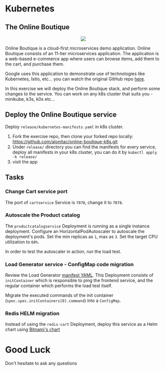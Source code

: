 # Kubernetes

## The Online Boutique

<p align="center">
<img src="img/onlineboutique.png" />
</p>

Online Boutique is a cloud-first microservices demo application. Online Boutique consists of an 11-tier microservices application. The application is a web-based e-commerce app where users can browse items, add them to the cart, and purchase them.

Google uses this application to demonstrate use of technologies like Kubernetes, Istio, etc... you can watch the original GitHub repo [here](https://github.com/GoogleCloudPlatform/microservices-demo).

In this exercise we will deploy the Online Boutique stack, and perform some changes to the service. You can work on any k8s cluster that suits you - minikube, k3s, k0s etc...

## Deploy the Online Boutique service

Deploy `release/kubernetes-manifests.yaml` in k8s cluster.

1. Fork the exercise repo, then clone your forked repo locally: https://github.com/alonitac/online-boutique-k8s.git
2. Under `release/` directory you can find the manifests for every service, deploy all manifests in your k8s cluster, you can do it by `kubectl apply -k release/`
3. visit the app


## Tasks

### Change Cart service port

The port of `cartservice` Service is `7070`, change it to `7078`.

### Autoscale the Product catalog

The `productcatalogservice` Deployment is running as a single instance deployment. Configure an HorizontalPodAutoscaler to autoscale the deployment's pods. Set the min replicas as `1`, max as `3`. Set the target CPU utilization to `60%`.

In order to test the autoscaler in action, run the load test.

### Load Generator service - ConfigMap code migration

Review the Load Generator [manifest YAML](release/load-generator.yaml). This Deployment consists of `initContainer` which is responsible to ping the frontend service, and the regular container which performs the load test itself.

Migrate the executed commands of the init container (`spec.spec.initContainers[0].command`) into a `ConfigMap`.

### Redis HELM migration

Instead of using the `redis-cart` Deployment, deploy this service as a Helm chart using [Bitnami's chart](https://github.com/bitnami/charts/tree/main/bitnami/redis/#installing-the-chart)

###


# Good Luck

Don't hesitate to ask any questions

